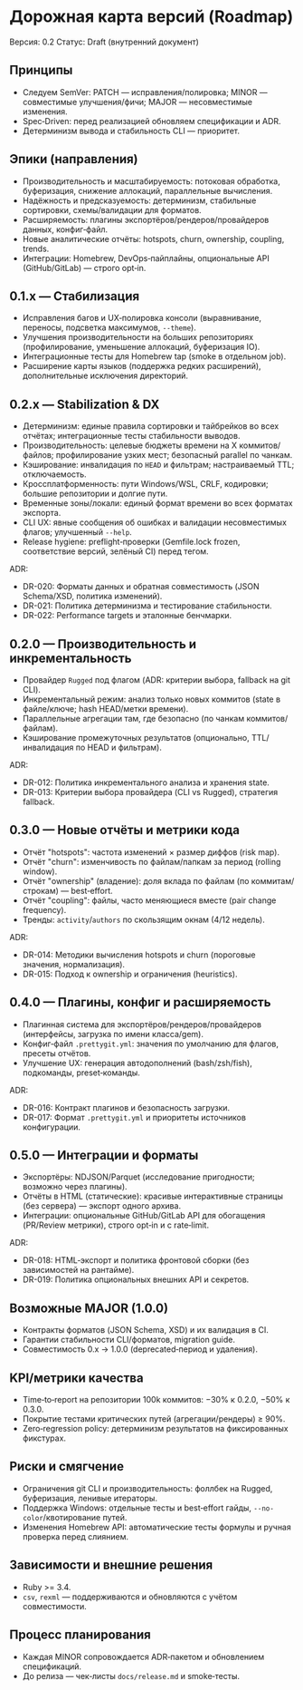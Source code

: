 # Дорожная карта версий (Roadmap)

Версия: 0.2
Статус: Draft (внутренний документ)

## Принципы
- Следуем SemVer: PATCH — исправления/полировка; MINOR — совместимые улучшения/фичи; MAJOR — несовместимые изменения.
- Spec‑Driven: перед реализацией обновляем спецификации и ADR.
- Детерминизм вывода и стабильность CLI — приоритет.

## Эпики (направления)
- Производительность и масштабируемость: потоковая обработка, буферизация, снижение аллокаций, параллельные вычисления.
- Надёжность и предсказуемость: детерминизм, стабильные сортировки, схемы/валидации для форматов.
- Расширяемость: плагины экспортёров/рендеров/провайдеров данных, конфиг‑файл.
- Новые аналитические отчёты: hotspots, churn, ownership, coupling, trends.
- Интеграции: Homebrew, DevOps‑пайплайны, опциональные API (GitHub/GitLab) — строго opt‑in.

## 0.1.x — Стабилизация
- Исправления багов и UX‑полировка консоли (выравнивание, переносы, подсветка максимумов, `--theme`).
- Улучшения производительности на больших репозиториях (профилирование, уменьшение аллокаций, буферизация IO).
- Интеграционные тесты для Homebrew tap (smoke в отдельном job).
- Расширение карты языков (поддержка редких расширений), дополнительные исключения директорий.

## 0.2.x — Stabilization & DX
- Детерминизм: единые правила сортировки и тайбрейков во всех отчётах; интеграционные тесты стабильности выводов.
- Производительность: целевые бюджеты времени на X коммитов/файлов; профилирование узких мест; безопасный parallel по чанкам.
- Кэширование: инвалидация по `HEAD` и фильтрам; настраиваемый TTL; отключаемость.
- Кроссплатформенность: пути Windows/WSL, CRLF, кодировки; большие репозитории и долгие пути.
- Временные зоны/локали: единый формат времени во всех форматах экспорта.
- CLI UX: явные сообщения об ошибках и валидации несовместимых флагов; улучшенный `--help`.
- Release hygiene: preflight‑проверки (Gemfile.lock frozen, соответствие версий, зелёный CI) перед тегом.

ADR:
- DR-020: Форматы данных и обратная совместимость (JSON Schema/XSD, политика изменений).
- DR-021: Политика детерминизма и тестирование стабильности.
- DR-022: Performance targets и эталонные бенчмарки.

## 0.2.0 — Производительность и инкрементальность
- Провайдер `Rugged` под флагом (ADR: критерии выбора, fallback на git CLI).
- Инкрементальный режим: анализ только новых коммитов (state в файле/ключе; hash HEAD/метки времени).
- Параллельные агрегации там, где безопасно (по чанкам коммитов/файлам).
- Кэширование промежуточных результатов (опционально, TTL/инвалидация по HEAD и фильтрам).

ADR:
- DR-012: Политика инкрементального анализа и хранения state.
- DR-013: Критерии выбора провайдера (CLI vs Rugged), стратегия fallback.

## 0.3.0 — Новые отчёты и метрики кода
- Отчёт "hotspots": частота изменений × размер диффов (risk map).
- Отчёт "churn": изменчивость по файлам/папкам за период (rolling window).
- Отчёт "ownership" (владение): доля вклада по файлам (по коммитам/строкам) — best‑effort.
- Отчёт "coupling": файлы, часто меняющиеся вместе (pair change frequency).
- Тренды: `activity`/`authors` по скользящим окнам (4/12 недель).

ADR:
- DR-014: Методики вычисления hotspots и churn (пороговые значения, нормализация).
- DR-015: Подход к ownership и ограничения (heuristics).

## 0.4.0 — Плагины, конфиг и расширяемость
- Плагинная система для экспортёров/рендеров/провайдеров (интерфейсы, загрузка по имени класса/gem).
- Конфиг‑файл `.prettygit.yml`: значения по умолчанию для флагов, пресеты отчётов.
- Улучшение UX: генерация автодополнений (bash/zsh/fish), подкоманды, preset‑команды.

ADR:
- DR-016: Контракт плагинов и безопасность загрузки.
- DR-017: Формат `.prettygit.yml` и приоритеты источников конфигурации.

## 0.5.0 — Интеграции и форматы
- Экспортёры: NDJSON/Parquet (исследование пригодности; возможно через плагины).
- Отчёты в HTML (статические): красивые интерактивные страницы (без сервера) — экспорт одного архива.
- Интеграции: опциональные GitHub/GitLab API для обогащения (PR/Review метрики), строго opt‑in и с rate‑limit.

ADR:
- DR-018: HTML‑экспорт и политика фронтовой сборки (без зависимостей на рантайме).
- DR-019: Политика опциональных внешних API и секретов.

## Возможные MAJOR (1.0.0)
- Контракты форматов (JSON Schema, XSD) и их валидация в CI.
- Гарантии стабильности CLI/форматов, migration guide.
- Совместимость 0.x → 1.0.0 (deprecated‑период и удаления).

## KPI/метрики качества
- Time‑to‑report на репозитории 100k коммитов: −30% к 0.2.0, −50% к 0.3.0.
- Покрытие тестами критических путей (агрегации/рендеры) ≥ 90%.
- Zero‑regression policy: детерминизм результатов на фиксированных фикстурах.

## Риски и смягчение
- Ограничения git CLI и производительность: фоллбек на Rugged, буферизация, ленивые итераторы.
- Поддержка Windows: отдельные тесты и best‑effort гайды, `--no-color`/квотирование путей.
- Изменения Homebrew API: автоматические тесты формулы и ручная проверка перед слиянием.

## Зависимости и внешние решения
- Ruby >= 3.4.
- `csv`, `rexml` — поддерживаются и обновляются с учётом совместимости.

## Процесс планирования
- Каждая MINOR сопровождается ADR‑пакетом и обновлением спецификаций.
- До релиза — чек‑листы `docs/release.md` и smoke‑тесты.
